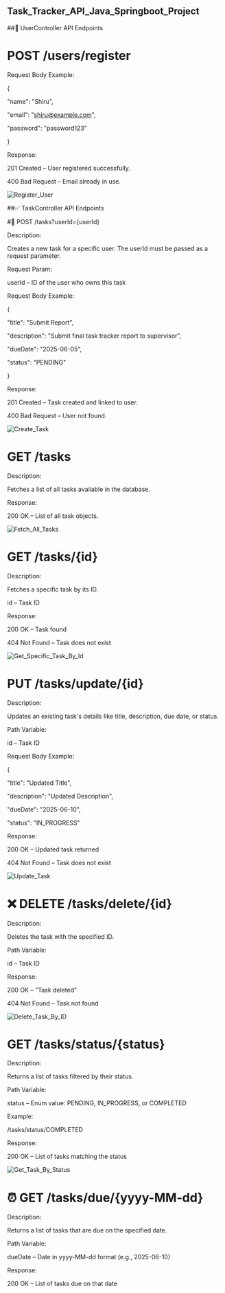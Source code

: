 ## Task_Tracker_API_Java_Springboot_Project

##👤 UserController API Endpoints

# POST /users/register

Request Body Example:

{

  "name": "Shiru",
  
  "email": "shiru@example.com",
  
  "password": "password123"
  
}

Response:

201 Created – User registered successfully.

400 Bad Request – Email already in use.

![Register_User](https://github.com/user-attachments/assets/f1d36819-d2c1-475d-9e62-4271c4e1b4dc)

##✅ TaskController API Endpoints

#📝 POST /tasks?userId={userId}

Description:

Creates a new task for a specific user. The userId must be passed as a request parameter.

Request Param:

userId – ID of the user who owns this task

Request Body Example:

{

  "title": "Submit Report",
  
  "description": "Submit final task tracker report to supervisor",
  
  "dueDate": "2025-06-05",
  
  "status": "PENDING"
  
}

Response:

201 Created – Task created and linked to user.

400 Bad Request – User not found.

![Create_Task](https://github.com/user-attachments/assets/d43aad98-00ea-46ef-9ff8-068eee7a97d3)

# GET /tasks

Description:

Fetches a list of all tasks available in the database.

Response:

200 OK – List of all task objects.

![Fetch_All_Tasks](https://github.com/user-attachments/assets/33c6d19c-9d6e-485c-9e65-6fd9e820b494)

# GET /tasks/{id}

Description:

Fetches a specific task by its ID.

id – Task ID

Response:

200 OK – Task found

404 Not Found – Task does not exist

![Get_Specific_Task_By_Id](https://github.com/user-attachments/assets/198d9043-f3b7-4f4e-8108-3b68bc1d2609)

# PUT /tasks/update/{id}

Description:

Updates an existing task's details like title, description, due date, or status.

Path Variable:

id – Task ID

Request Body Example:

{

  "title": "Updated Title",
  
  "description": "Updated Description",
  
  "dueDate": "2025-06-10",
  
  "status": "IN_PROGRESS"

Response:

200 OK – Updated task returned

404 Not Found – Task does not exist

![Update_Task](https://github.com/user-attachments/assets/cdae3bec-891e-4ab5-9a0e-cb7443760918)

# ❌ DELETE /tasks/delete/{id}

Description:

Deletes the task with the specified ID.

Path Variable:

id – Task ID

Response:

200 OK – "Task deleted"

404 Not Found – Task not found

![Delete_Task_By_ID](https://github.com/user-attachments/assets/130829a5-5fe1-492a-b5c8-6c5d2d0e3143)

# GET /tasks/status/{status}

Description:

Returns a list of tasks filtered by their status.

Path Variable:

status – Enum value: PENDING, IN_PROGRESS, or COMPLETED

Example:

/tasks/status/COMPLETED

Response:

200 OK – List of tasks matching the status

![Get_Task_By_Status](https://github.com/user-attachments/assets/09c00d47-8c5a-454c-b3bf-751476b08b3d)

# ⏰ GET /tasks/due/{yyyy-MM-dd}

Description:

Returns a list of tasks that are due on the specified date.

Path Variable:

dueDate – Date in yyyy-MM-dd format (e.g., 2025-06-10)

Response:

200 OK – List of tasks due on that date















